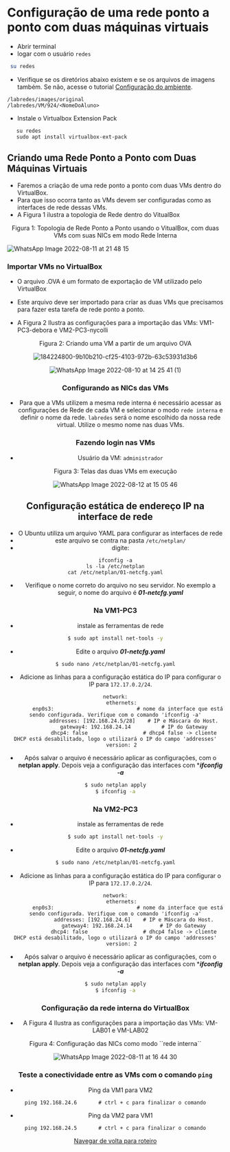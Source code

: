 
# Configuração de uma rede ponto a ponto com duas máquinas virtuais

* Abrir terminal
* logar com o usuário ``redes``
```bash
 su redes
```

* Verifique se os diretórios abaixo existem e se os arquivos de imagens também. Se não, acesse o tutorial [Configuração do ambiente]([https://github.com/martanascimento1/Projeto-redes-bimestre2/blob/95c398380f36e4ffdb142c7c6a5f60bf2d08fe10/Configura%C3%A7%C3%A3o%20do%20ambiente.md]).

```
/labredes/images/original
/labredes/VM/924/<NomeDoAluno>
```

* Instale o Virtualbox Extension Pack

```
   su redes
   sudo apt install virtualbox-ext-pack
```

## Criando uma Rede Ponto a Ponto com Duas Máquinas Virtuais

* Faremos a criação de uma rede ponto a ponto com duas VMs dentro do VirtualBox.
* Para que isso ocorra tanto as VMs devem ser configuradas como as interfaces de rede dessas VMs.
* A Figura 1 ilustra a topologia de Rede dentro do VitualBox

<p><center> Figura 1: Topologia de Rede Ponto a Ponto usando o VitualBox, com duas VMs com suas NICs em modo Rede Interna</center></p>   
   
![WhatsApp Image 2022-08-11 at 21 48 15](https://user-images.githubusercontent.com/103062733/184265422-9f463f31-e8a4-4bfb-bdac-46bc2065d7a6.jpeg)

### Importar VMs no VirtualBox

* O arquivo .OVA é um formato de exportação de VM utilizado pelo VirtualBox
* Este arquivo deve ser importado para criar as duas VMs que precisamos para fazer esta tarefa de rede ponto a ponto.

* A Figura 2 Ilustra as configurações para a importação das VMs: VM1-PC3-debora e VM2-PC3-nycolli
<p><center>Figura 2: Criando uma VM a partir de um arquivo OVA
 
![184224800-9b10b210-cf25-4103-972b-63c53931d3b6](https://user-images.githubusercontent.com/103062733/184265457-9db87a39-4c37-44e4-8360-29a05729490c.jpeg)



![WhatsApp Image 2022-08-10 at 14 25 41 (1)](https://user-images.githubusercontent.com/103062733/186414508-42870a63-d357-47ff-8731-b8e6fd1263c9.png)

### Configurando as NICs das VMs

* Para que a VMs utilizem a mesma rede interna é necessário acessar as configurações de Rede de cada VM e selecionar o modo ``rede interna`` e definir o nome da rede. ``labredes`` será o nome escolhido da nossa rede virtual. Utilize o mesmo nome nas duas VMs.


### Fazendo login nas VMs

* Usuário da VM: ``administrador``

<p><center> Figura 3: Telas das duas VMs em execução</center></p>   
 
![WhatsApp Image 2022-08-12 at 15 05 46](https://user-images.githubusercontent.com/103062733/184417765-6ff59e16-19c1-496b-91e3-1a5a600e74f1.jpeg)


## Configuração estática de endereço IP na interface de rede 

* O Ubuntu utiliza um arquivo YAML para configurar as interfaces de rede
* este arquivo se contra na pasta ``/etc/netplan/``
* digite: 

```shell
ifconfig -a
ls -la /etc/netplan
cat /etc/netplan/01-netcfg.yaml
```
* Verifique o nome correto do arquivo no seu servidor. No exemplo a seguir, o nome do arquivo é ***01-netcfg.yaml***


### Na VM1-PC3

* instale as ferramentas de rede

```bash
$ sudo apt install net-tools -y
```
*  Edite o arquivo  ***01-netcfg.yaml*** 

```bash
$ sudo nano /etc/netplan/01-netcfg.yaml
```
*  Adicione as linhas para a configuração estática do IP para configurar o IP para ``172.17.0.2/24``. 
```
network:
    ethernets:
        enp0s3:                           # nome da interface que está sendo configurada. Verifique com o comando 'ifconfig -a'
            addresses: [192.168.24.5/28]    # IP e Máscara do Host.
            gateway4: 192.168.24.14          # IP do Gateway
            dhcp4: false                  # dhcp4 false -> cliente DHCP está desabilitado, logo o utilizará o IP do campo 'addresses'
    version: 2
```
*  Após salvar o arquivo é necessário aplicar as configurações, com o **netplan apply**. Depois veja a configuração das interfaces com ****ifconfig -a***

```bash
$ sudo netplan apply
$ ifconfig -a
```

### Na VM2-PC3

* instale as ferramentas de rede

```bash
$ sudo apt install net-tools -y
```
*  Edite o arquivo  ***01-netcfg.yaml*** 

```bash
$ sudo nano /etc/netplan/01-netcfg.yaml
```
*  Adicione as linhas para a configuração estática do IP para configurar o IP para ``172.17.0.2/24``.

```
network:
    ethernets:
        enp0s3:                           # nome da interface que está sendo configurada. Verifique com o comando 'ifconfig -a'
            addresses: [192.168.24.6]    # IP e Máscara do Host.
            gateway4: 192.168.24.14         # IP do Gateway
            dhcp4: false                  # dhcp4 false -> cliente DHCP está desabilitado, logo o utilizará o IP do campo 'addresses'
    version: 2
```
*  Após salvar o arquivo é necessário aplicar as configurações, com o **netplan apply**. Depois veja a configuração das interfaces com ****ifconfig -a***

```bash
$ sudo netplan apply
$ ifconfig -a
```
### Configuração da rede interna do VirtualBox

* A Figura 4 Ilustra as configurações para a importação das VMs: VM-LAB01 e VM-LAB02

<p><center> Figura 4: Configuração das NICs como modo ``rede interna``</center></p>   
   
![WhatsApp Image 2022-08-11 at 16 44 30](https://user-images.githubusercontent.com/103062733/184226195-b11c91fe-b720-408c-ade4-cfdfb8891d36.jpeg)

### Teste a conectividade entre as VMs com o comando ``ping``

   * Ping da VM1 para VM2

```shell
ping 192.168.24.6       # ctrl + c para finalizar o comando
```
   * Ping da VM2 para VM1

```shell
ping 192.168.24.5       # ctrl + c para finalizar o comando
```

[Navegar de volta para roteiro](https://github.com/martanascimento1/Projeto-redes-bimestre2/blob/372cbc216c101e3220fb88247424560dca27a668/README.md)
